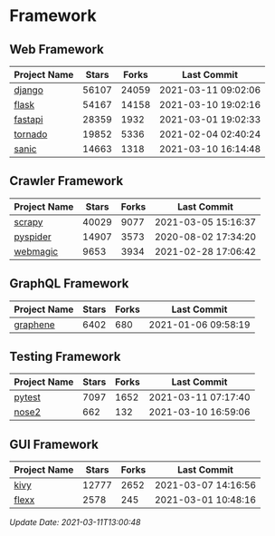 # Framework

## Web Framework
| Project Name | Stars | Forks | Last Commit |
| ------------ | ----- | ----- | ----------- |
| [django](https://github.com/django/django) | 56107 | 24059 | 2021-03-11 09:02:06 |
| [flask](https://github.com/pallets/flask) | 54167 | 14158 | 2021-03-10 19:02:16 |
| [fastapi](https://github.com/tiangolo/fastapi) | 28359 | 1932 | 2021-03-01 19:02:33 |
| [tornado](https://github.com/tornadoweb/tornado) | 19852 | 5336 | 2021-02-04 02:40:24 |
| [sanic](https://github.com/sanic-org/sanic) | 14663 | 1318 | 2021-03-10 16:14:48 |

## Crawler Framework
| Project Name | Stars | Forks | Last Commit |
| ------------ | ----- | ----- | ----------- |
| [scrapy](https://github.com/scrapy/scrapy) | 40029 | 9077 | 2021-03-05 15:16:37 |
| [pyspider](https://github.com/binux/pyspider) | 14907 | 3573 | 2020-08-02 17:34:20 |
| [webmagic](https://github.com/code4craft/webmagic) | 9653 | 3934 | 2021-02-28 17:06:42 |

## GraphQL Framework
| Project Name | Stars | Forks | Last Commit |
| ------------ | ----- | ----- | ----------- |
| [graphene](https://github.com/graphql-python/graphene) | 6402 | 680 | 2021-01-06 09:58:19 |

## Testing Framework
| Project Name | Stars | Forks | Last Commit |
| ------------ | ----- | ----- | ----------- |
| [pytest](https://github.com/pytest-dev/pytest) | 7097 | 1652 | 2021-03-11 07:17:40 |
| [nose2](https://github.com/nose-devs/nose2) | 662 | 132 | 2021-03-10 16:59:06 |

## GUI Framework
| Project Name | Stars | Forks | Last Commit |
| ------------ | ----- | ----- | ----------- |
| [kivy](https://github.com/kivy/kivy) | 12777 | 2652 | 2021-03-07 14:16:56 |
| [flexx](https://github.com/flexxui/flexx) | 2578 | 245 | 2021-03-01 10:48:16 |

*Update Date: 2021-03-11T13:00:48*